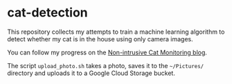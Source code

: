 # cat-detection

This repository collects my attempts to train a machine learning algorithm to detect whether my cat is in the house using only camera images.

You can follow my progress on the [Non-intrusive Cat Monitoring blog](https://nonintrusivecatmonitoring.blogspot.com/).

The script `upload_photo.sh` takes a photo, saves it to the `~/Pictures/` directory and uploads it to a Google Cloud Storage bucket.

